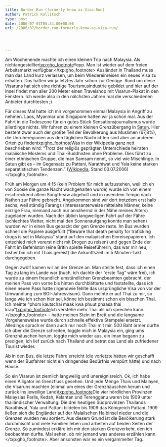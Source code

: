 ```yaml
---
title: Border-Run (formerly know as Visa-Run)
author: Patrick Kollitsch
type: post
date: 2006-07-03T05:34:00+00:00
url: /2006/07/border-run-formerly-know-as-visa-run/




---
```

Am Wochenende machte ich einen kleinen Trip nach Malaysia. Als nichtangestellter<txp:gho_footnote>Yepp. Man ist wieder auf dem freien Arbeitsmarkt verf&uuml;gbar.</txp:gho_footnote> Ausl&auml;nder in Thailand muss man das Land kurz verlassen, um beim Wiedereinreisen ein neues Visa zu erhalten. Das hatten wir ja letztes Jahr schon zur Gen&uuml;ge. Rund um diese Visaruns hat sich eine richtige Tourismusindustrie gebildet und hier auf der Insel findet man aller 200 Meter einen Travelshop mit Visarun-Plakat in den Fenstern. Ich werde also in den n&auml;lchsten Jahren mal die verschiedenen Anbieter durchtesten ;)

F&uuml;r dieses Mal hatte ich mir vorgenommen einmal Malaysia in Angriff zu nehmen. Laos, Myanmar und Singapore hatten wir ja schon mal. Aus der Fahrt in die Todeszone f&uuml;r ein gutes St&uuml;ck Sensationsjournalismus wurde allerdings nichts. Wir fuhren zu einem kleinen Grenz&uuml;bergang in [Satun][1]. Hier besteht zwar auch der gr&ouml;&szlig;te Teil der Bev&ouml;lkerung aus Muslimen (67,8%), die Unruheregionen aus den t&auml;glichen Nachrichten sind aber an anderen Orten zu finden<txp:gho_footnote>Was in der Wikipedia ganz nett beschrieben wird: &#8220;Trotz der religi&ouml;s gepr&auml;gten Unterschiede heiraten malaiische Moslems und Thai-Buddhisten ohne Probleme. Dies f&uuml;hrt zu einer ethnischen Gruppe, die man Samsam nennt, so viel wie Mischlinge. In Satun gibt es &#8211; im Gegensatz zu Pattani, Narathiwat und Yala keine starken separatistischen Tendenzen.&#8221; ([Wikipedia][2], Stand 03.07.2006)</txp:gho_footnote>.

Fr&uuml;h am Morgen um 4:15 (kein Problem f&uuml;r mich aufzustehen, weil ich eh von Soosie die ganze Nacht wachgehalten wurde) wurde ich von einem erschreckend altem Songtheaw abgeholt und in rasendem Tempo nach Nathon zur F&auml;hre gebracht. Angekommen sind wir dort trotzdem erst halb sechs, weil st&auml;ndig Farangs (interessanterweise mittelalte M&auml;nner, keine einzige Frau, niemand auch nur ann&auml;hernd in der N&auml;he meines Alters) zugeladen wurden. Nach der &uuml;blich langweiligen Fahrt auf der F&auml;hre (schlechtes Wetter, nicht mal den Sonnenaufgang konnte man sehen) wurden wir in einen Bus gepackt der gen Grenze raste. Im Bus wurden schnell die Papiere ausgef&uuml;llt (&#8220;Beware that death penalty for traficking drugs is set in Malaysia&#8221; stand auf den malayischen Einreisepapieren. Ich entschied mich vorerst nicht mit Drogen zu reisen) und gegen Ende der Fahrt im Befehlston (eine Britin spielte Reisef&uuml;hrerin, das war mir neu, bisher bin ich mit Thais gereist) die Ankunftszeit im 5 Minuten-Takt durchgegeben. 

Gegen zw&ouml;lf kamen wir an der Grenze an. Man stellte fest, dass ich einen Tag zu lang im Lande war (huch, ich dachte der &#8220;erste Tag&#8221; w&auml;re frei), ich wurde zu einem freundlich umst&auml;ndlichen Grenzbeamten gebracht, der meinen Pass von vorne bis hinten durchbl&auml;tterte und feststellte, dass ich einen neuen Pass hatte (irgendwie fehlte das urspr&uuml;ngliche Visa von vor der Umwandlung zum BOI-Jahresvisum). Dann meinte er auf Thai zu mir, so lange wie ich schon hier sei, k&ouml;nne ich bestimmt schon ein bisschen Thai. Ich meinte &#8220;phom kautschai maak kwa phuut phaasa thai krap&#8221;<txp:gho_footnote>Ich verstehe mehr Thai als ich sprechen kann.</txp:gho_footnote> &#8211; hatte meinen Stein im Brett und die langsame Vorgehensweise wurde durch schnelle effektive Stempelei ersetzt. Alledings sprach er dann auch nur noch Thai mit mir. 500 Baht &auml;rmer durfte ich &uuml;ber die Grenze schreiten, loggte mich in Malaysia ein, ging ums Grenzh&auml;uschen herum, loggte mich wieder aus, ein Iman begann zu predigen, ich lief zur&uuml;ck nach Thailand und betrat das Land als zufriedener Tourist wieder.

Ab in den Bus, die letzte F&auml;hre erreicht (die vorletzte h&auml;tten wir geschafft wenn der Busfahrer nicht ein dringendes Bed&uuml;rfnis versp&uuml;rt h&auml;tte) und nach Hause. 

So ein Visarun ist ziemlich langweilig und unereignisreich. Ok, ich habe einen Alligator im Grenzfluss gesehen. Und jede Menge Thais und Malayen, die Visaruns machten (einmal um eines der Grenzh&auml;uschen herum und zur&uuml;ck ins jeweilige Land)<txp:gho_footnote>Die vier n&ouml;rdlichen Provinzen Malaysias Perlis, Kedah, Kelantan und Terengganu waren bis 1909 unter thail&auml;ndischer Verwaltung. Die drei heutigen S&uuml;dprovinzen Thailands Narathiwat, Yala und Pattani bildeten bis 1909 das K&ouml;nigreich Pattani. 1909 lie&szlig;en sich die Engl&auml;nder auf der Malaiischen Halbinsel nieder und die Grenzen wurden neu sortiert. Aus diesem Grund ist die Bev&ouml;lkerung stark durchmischt und viele Familien leben und arbeiten auf beiden Seiten der Grenze. So zumindest erkl&auml;re ich mir den starken Grenzverkehr, den ich beobachten durfte. Mal sehen, ob mir jemand was anderes erz&auml;hlen kann.</txp:gho_footnote>. Aber ansonsten war es ein vergammelter Tag.

 [1]: http://de.wikipedia.org/wiki/Satun_%28Provinz%29
 [2]: http://de.wikipedia.org/wiki/Satun_%28Provinz%29#Bev.C3.B6lkerung